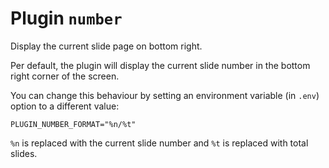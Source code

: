 # Plugin `number`

Display the current slide page on bottom right.

Per default, the plugin will display the current slide number in the bottom right corner of the screen.

You can change this behaviour by setting an environment variable (in `.env`) option to a different value:

```
PLUGIN_NUMBER_FORMAT="%n/%t"
```

`%n` is replaced with the current slide number and `%t` is replaced with total slides.